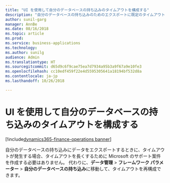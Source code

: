 ```yaml
--- 
title: "UI を使用して自分のデータベースの持ち込みのタイムアウトを構成する"
description: "自分のデータベースの持ち込みのためのエクスポートに既定のタイムアウトより長い時間が必要なときは、UI からタイムアウトを再構成できます。"
author: sunil-garg
manager: AnnBe
ms.date: 08/16/2018
ms.topic: article
ms.prod: 
ms.service: business-applications
ms.technology: 
ms.author: sunilg
audience: Admin
ms.translationtype: HT
ms.sourcegitcommit: d65d9c6f9cae75ea7d7934a95b3a9f67a9e10fe3
ms.openlocfilehash: cc10edf459f22e4d5595305641a18194bf532d8a
ms.contentlocale: ja-jp
ms.lasthandoff: 10/26/2018

--- 
```


#  <a name="configure-bring-your-own-database-timeouts-from-the-ui"></a>UI を使用して自分のデータベースの持ち込みのタイムアウトを構成する 

[!include[dynamics365-finance-operations banner](../includes/dynamics365-finance-operations.md)]

  
自分のデータベースの持ち込みにデータをエクスポートするときに、タイムアウトが発生する場合、タイムアウトを長くするために Microsoft のサポート案件を作成する必要はありません。 代わりに、**データ管理** > **フレームワーク パラメーター** > **自分のデータベースの持ち込み**に移動して、タイムアウトを再構成できます。

